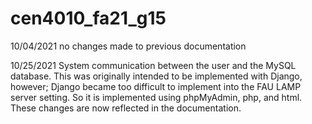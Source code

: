 # cen4010_fa21_g15

10/04/2021 no changes made to previous documentation

10/25/2021 System communication between the user and the MySQL database. This was originally intended to be implemented with Django, however; Django became too difficult to implement into the FAU LAMP server setting. So it is implemented using phpMyAdmin, php, and html. These changes are now reflected in the documentation.